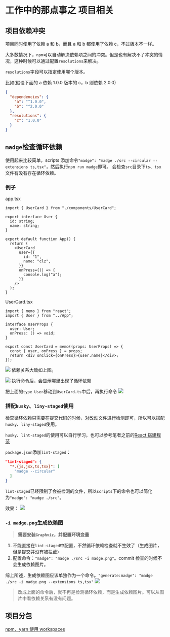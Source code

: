 # 工作中的那点事之 项目相关

## 项目依赖冲突

项目同时使用了依赖 a 和 b，而且 a 和 b 都使用了依赖 c，不过版本不一样。

大多数情况下，`npm`可以自动解决依赖项之间的冲突。但是也有解决不了冲突的情况，这种时候可以通过配置`resolutions`来解决。

`resolutions`字段可以指定使用哪个版本。

比如(假设下面的 a 依赖 1.0.0 版本的 c，b 则依赖 2.0.0)

```json
{
  "dependencies": {
    "a": "^1.0.0",
    "b": "^2.0.0"
  },
  "resolutions": {
    "c": "1.0.0"
  }
}
```

## `madge`检查循环依赖

使用起来比较简单，scripts 添加命令`"madge": "madge ./src --circular --extensions ts,tsx"`，然后执行`npm run madge`即可。
会检查`src`目录下`ts`、`tsx`文件有没有存在循环依赖。

### 例子

app.tsx

```tsx
import { UserCard } from "./components/UserCard";

export interface User {
  id: string;
  name: string;
}

export default function App() {
  return (
    <UserCard
      user={{
        id: "1",
        name: "clz",
      }}
      onPress={() => {
        console.log("a");
      }}
    />
  );
}
```

UserCard.tsx

```tsx
import { memo } from "react";
import { User } from "../App";

interface UserProps {
  user: User;
  onPress: () => void;
}

export const UserCard = memo((props: UserProps) => {
  const { user, onPress } = props;
  return <div onClick={onPress}>{user.name}</div>;
});
```

![](https://www.clzczh.top/CLZ_img/images/20250323121221.png)
依赖关系大致如上图。

![](https://www.clzczh.top/CLZ_img/images/20250323121325.png)
执行命令后，会显示哪里出现了循环依赖

把上面的`type User`移动到`UserCard.ts`中后，再执行命令
![](https://www.clzczh.top/CLZ_img/images/20250323121525.png)

### 搭配`husky`、`liny-staged`使用

检查循环依赖只需要在提交代码的时候，对改动文件进行检测即可，所以可以搭配`husky`、`liny-staged`使用。

`husky`、`lint-staged`的使用可以自行学习，也可以参考笔者之前的[React 搭建规范](https://www.clzczh.top/2023/10/03/react-standard)

`package.json`添加`lint-staged`：

```json
"lint-staged": {
  "*.{js,jsx,ts,tsx}": [
    "madge --circular"
  ]
}
```

`lint-staged`已经限制了会被检测的文件，所以`scripts`下的命令也可以简化为`"madge": "madge ./src"`。

效果：
![](https://www.clzczh.top/CLZ_img/images/20250323123600.png)

### `-i madge.png`生成依赖图

> **需要安装`Graphviz`，并配置环境变量**

1. 不能直接在`lint-staged`中配置，不然循环依赖检查就不生效了（生成图片，但是提交并没有被拦截）
2. 配置命令：`"madge": "madge ./src -i madge.png"`。commit 检查的时候不会生成依赖图片。

综上所述，生成依赖图应该单独作为一个命令。`"generate:madge": "madge ./src -i madge.png --extensions ts,tsx"`
![](https://www.clzczh.top/CLZ_img/images/20250323132530.png)

> 改成上面的命令后，就不再是检测循环依赖，而是生成依赖图片。可以从图片中看依赖关系有没有问题。

## 项目分包

[npm、yarn 使用 workspaces](https://www.clzczh.top/2024/04/13/workspaces/)

